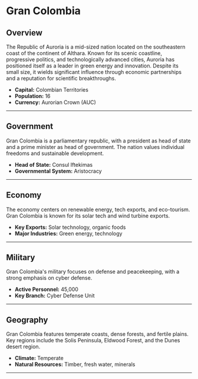 # Gran Colombia

## Overview
The Republic of Auroria is a mid-sized nation located on the southeastern coast of the continent of Althara. Known for its scenic coastline, progressive politics, and technologically advanced cities, Auroria has positioned itself as a leader in green energy and innovation. Despite its small size, it wields significant influence through economic partnerships and a reputation for scientific breakthroughs.

- **Capital:** Colombian Territories
- **Population:** 16
- **Currency:** Aurorian Crown (AUC)

---

## Government
Gran Colombia is a parliamentary republic, with a president as head of state and a prime minister as head of government. The nation values individual freedoms and sustainable development.

- **Head of State:** Consul Iftekimas
- **Governmental System:** Aristocracy

---

## Economy
The economy centers on renewable energy, tech exports, and eco-tourism. Gran Colombia is known for its solar tech and wind turbine exports.

- **Key Exports:** Solar technology, organic foods
- **Major Industries:** Green energy, technology

---

## Military
Gran Colombia's military focuses on defense and peacekeeping, with a strong emphasis on cyber defense.

- **Active Personnel:** 45,000
- **Key Branch:** Cyber Defense Unit

---

## Geography
Gran Colombia features temperate coasts, dense forests, and fertile plains. Key regions include the Solis Peninsula, Eldwood Forest, and the Dunes desert region.

- **Climate:** Temperate
- **Natural Resources:** Timber, fresh water, minerals

---